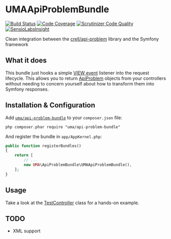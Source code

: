 # UMAApiProblemBundle

[![Build Status](https://travis-ci.org/1ma/UMAApiProblemBundle.svg?branch=master)](https://travis-ci.org/1ma/UMAApiProblemBundle) [![Code Coverage](https://scrutinizer-ci.com/g/1ma/UMAApiProblemBundle/badges/coverage.png?b=master)](https://scrutinizer-ci.com/g/1ma/UMAApiProblemBundle/?branch=master) [![Scrutinizer Code Quality](https://scrutinizer-ci.com/g/1ma/UMAApiProblemBundle/badges/quality-score.png?b=master)](https://scrutinizer-ci.com/g/1ma/UMAApiProblemBundle/?branch=master) [![SensioLabsInsight](https://insight.sensiolabs.com/projects/efdc3fe6-e2d1-44c7-9ff8-49ec9a09c2c4/mini.png)](https://insight.sensiolabs.com/projects/efdc3fe6-e2d1-44c7-9ff8-49ec9a09c2c4)

Clean integration between the [crell/api-problem](https://github.com/Crell/ApiProblem) library and the Symfony framework

## What it does

This bundle just hooks a simple [VIEW event](http://symfony.com/doc/current/reference/events.html#kernel-view) listener into the request lifecycle. This allows you to return [ApiProblem](https://github.com/Crell/ApiProblem/blob/master/README.md) objects from your controllers without needing to concern yourself about how to transform them into Symfony responses.

## Installation & Configuration

Add [`uma/api-problem-bundle`](https://packagist.org/packages/uma/api-problem-bundle) to your `composer.json` file:

    php composer.phar require "uma/api-problem-bundle"

And register the bundle in `app/AppKernel.php`:

``` php
public function registerBundles()
{
    return [
        // ...
        new UMA\ApiProblemBundle\UMAApiProblemBundle(),
    ];
}
```

## Usage

Take a look at the [TestController](https://github.com/1ma/UMAApiProblemBundle/blob/master/tests/TestProject/src/AppBundle/Controller/TestController.php) class for a hands-on example.

## TODO

- XML support
